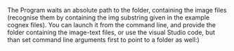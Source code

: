 The Program waits an absolute path to the folder, containing the image files (recognise them by containing the img substring given in the example cognex files).
You can launch it from the command line, and provide the folder containing the image-text files, or use the visual Studio code, but than set command line arguments first to point to a folder as well:)
